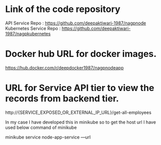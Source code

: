 # Link of the code repository  
API Service Repo : https://github.com/deepaktiwari-1987/nagpnode  
Kubernetes Service Repo : https://github.com/deepaktiwari-1987/nagpkubernetes  
  
# Docker hub URL for docker images.  
https://hub.docker.com/r/deepdocker1987/nagpnodeapp  
  
# URL for Service API tier to view the records from backend tier.  
http://{SERVICE_EXPOSED_OR_EXTERNAL_IP_URL}/get-all-employees  
  
In my case I have developed this in minikube so to get the host url I have used below command of minikube  
  
minikube service node-app-service —url  
